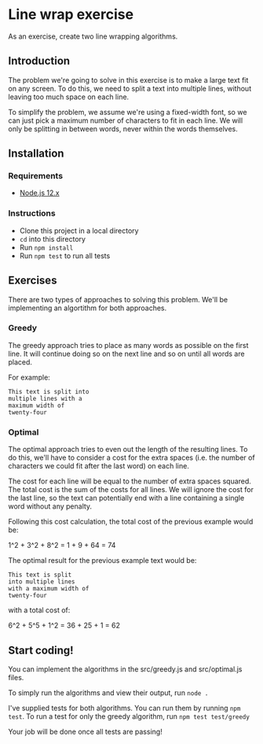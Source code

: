 # Line wrap exercise

As an exercise, create two line wrapping algorithms.


## Introduction

The problem we're going to solve in this exercise is to make a large text fit on any screen.
To do this, we need to split a text into multiple lines, without leaving too much space on each line.

To simplify the problem, we assume we're using a fixed-width font, so we can just pick a
maximum number of characters to fit in each line. We will only be splitting in between words,
never within the words themselves.


## Installation

### Requirements

* [Node.js 12.x](https://nodejs.org/)

### Instructions

* Clone this project in a local directory
* `cd` into this directory
* Run `npm install`
* Run `npm test` to run all tests


## Exercises

There are two types of approaches to solving this problem.
We'll be implementing an algortithm for both approaches.

### Greedy

The greedy approach tries to place as many words as possible on the first line.
It will continue doing so on the next line and so on until all words are placed.

For example:

```
This text is split into
multiple lines with a
maximum width of
twenty-four
```

### Optimal

The optimal approach tries to even out the length of the resulting lines.
To do this, we'll have to consider a cost for the extra spaces (i.e.
the number of characters we could fit after the last word) on each line.

The cost for each line will be equal to the number of extra spaces squared.
The total cost is the sum of the costs for all lines.
We will ignore the cost for the last line, so the text can potentially end
with a line containing a single word without any penalty. 

Following this cost calculation, the total cost of the previous example would be:

1^2 + 3^2 + 8^2 = 1 + 9 + 64 = 74

The optimal result for the previous example text would be:

```
This text is split
into multiple lines
with a maximum width of
twenty-four
```

with a total cost of:

6^2 + 5^5 + 1^2 = 36 + 25 + 1 = 62


## Start coding!

You can implement the algorithms in the src/greedy.js and src/optimal.js files.

To simply run the algorithms and view their output, run `node .`

I've supplied tests for both algorithms. You can run them by running `npm test`.
To run a test for only the greedy algorithm, run `npm test test/greedy`

Your job will be done once all tests are passing!
